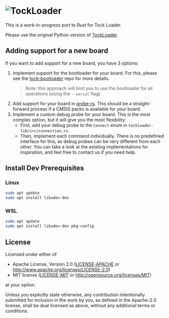 # ![TockLoader](http://www.tockos.org/assets/img/tockloader.svg#a "Tockloader Logo")

This is a work-in-progress port to Rust for Tock Loader.

Please use the original Python version of [TockLoader](https://www.github.com/tock/tockloader).

## Adding support for a new board

If you want to add support for a new board, you have 3 options:

1. Implement support for the bootloader for your board. For this, please see the
[tock-bootloader](https://github.com/tock/tock-bootloader/tree/master) repo for more details.
   > Note: this approach will limit you to use the bootloader for all operations (using the
   > `--serial` flag).
2. Add support for your board in
[probe-rs](https://github.com/probe-rs/probe-rs?tab=readme-ov-file#adding-targets). This should be a
straight-forward process if a CMSIS packs is available for your board.
3. Implement a custom debug probe for your board. This is the most complex option, but it will give
you the most flexibility:
    - First, add your debug probe to the `Connect` enum in `tockloader-lib/src/connection.rs`.
    - Then, implement each command individually. There is no predefined interface for this, as debug probes
      can be very different from each other. You can take a look at the existing implementations for inspiration, and feel free to contact us if you need help.

## Install Dev Prerequisites

### Linux

```bash
sudo apt update
sudo apt install libudev-dev
```

### WSL

```bash
sudo apt update
sudo apt install libudev-dev pkg-config
```

License
-------

Licensed under either of

- Apache License, Version 2.0 ([LICENSE-APACHE](LICENSE-APACHE) or
  <http://www.apache.org/licenses/LICENSE-2.0>)
- MIT license ([LICENSE-MIT](LICENSE-MIT) or
  <http://opensource.org/licenses/MIT>)

at your option.

Unless you explicitly state otherwise, any contribution intentionally submitted
for inclusion in the work by you, as defined in the Apache-2.0 license, shall
be dual licensed as above, without any additional terms or conditions.
